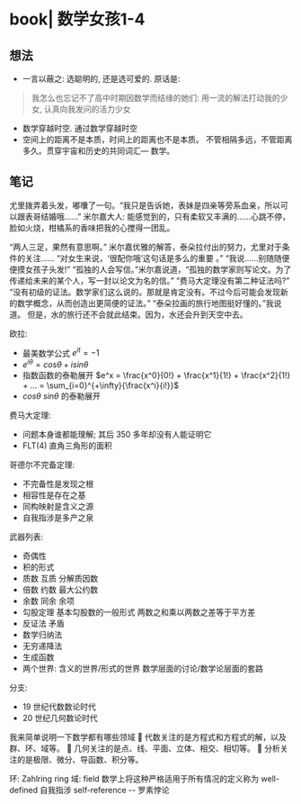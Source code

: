 # book| 数学女孩1-4

## 想法

- 一言以蔽之: 选聪明的, 还是选可爱的. 原话是:

> 我怎么也忘记不了高中时期因数学而结缘的她们: 用一流的解法打动我的少女, 认真向我发问的活力少女

- 数学穿越时空. 通过数学穿越时空
- 空间上的距离不是本质，时间上的距离也不是本质。 不管相隔多远，不管距离多久。贯穿宇宙和历史的共同词汇— 数学。

## 笔记

尤里拨弄着头发，嘟囔了一句。“我只是告诉她，表妹是四亲等旁系血亲，所以可以跟表哥结婚哦......”
米尔嘉大人: 能感觉到的，只有柔软又丰满的......心跳不停，脸如火烧，柑橘系的香味把我的心搅得一团乱。

“两人三足，果然有意思啊。”
米尔嘉优雅的解答，泰朵拉付出的努力，尤里对于条件的关注......
“对女生来说，‘很配你哦’这句话是多么的重要 。”
“我说......别随随便便摸女孩子头发!”
“孤独的人会写信。”米尔嘉说道，“孤独的数学家则写论文。为了传递给未来的某个人，写一封以论文为名的信。”
“费马大定理没有第二种证法吗?” “没有初级的证法。数学家们这么说的。那就是肯定没有。不过今后可能会发现新的数学概念，从而创造出更简便的证法。”
“泰朵拉画的旅行地图挺好懂的。”我说道。
但是，水的旅行还不会就此结束。因为，水还会升到天空中去。

欧拉:

- 最美数学公式 $e^{it} = -1$
- $e^{i\theta} = cos\theta + isin\theta$
- 指数函数的泰勒展开 $e^x = \frac{x^0}{0!} + \frac{x^1}{1!} + \frac{x^2}{1!} + ... = \sum_{i=0}^{+\infty}{\frac{x^i}{i!}}$
- $cos\theta$ $sin\theta$ 的泰勒展开

费马大定理:

- 问题本身谁都能理解; 其后 350 多年却没有人能证明它
- FLT(4) 直角三角形的面积

哥德尔不完备定理:

- 不完备性是发现之根
- 相容性是存在之基
- 同构映射是含义之源
- 自我指涉是多产之泉

武器列表:

- 奇偶性
- 积的形式
- 质数 互质 分解质因数
- 倍数 约数 最大公约数
- 余数 同余 余项
- 勾股定理 基本勾股数的一般形式 两数之和乘以两数之差等于平方差
- 反证法 矛盾
- 数学归纳法
- 无穷递降法
- 生成函数
- 两个世界: 含义的世界/形式的世界 数学层面的讨论/数学论层面的套路

分支:

- 19 世纪代数数论时代
- 20 世纪几何数论时代

我来简单说明一下数学都有哪些领域
 代数关注的是方程式和方程式的解，以及群、环、域等。
 几何关注的是点、线、平面、立体、相交、相切等。
 分析关注的是极限、微分、导函数、积分等。

环: Zahlring ring
域: field
数学上将这种严格适用于所有情况的定义称为 well-defined
自我指涉 self-reference -- 罗素悖论
